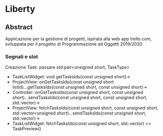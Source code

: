 # Liberty

## Abstract

Applicazione per la gestione di progetti, ispirata alla web app trello.com, sviluppata per il progetto di Programmazione ad Oggetti 2019/2020

### Segnali e slot

Creazione Task: 
passare std:pair<unsigned short, TaskType>
- TaskListWidget: void getTasksIds(const unsigned short)->
- ProjectView: onGetTasksIds(const unsigned short listId)...getTasksIds(const unsigned short, const unsigned short)->
- Controller: onGetTasksIds(const unsigned short, const unsigned short)...sendTasksIds(const unsigned short, const unsigned short, std::vector<unsigned short>)->
- ProjectView: fetchTasksIds(const unsigned short, const unsigned short, std::vector<unsigned short)...sendTasksIds(const unsigned short, std::vector<unsigned short>)->
- TaskListWidget: fetchTasksIds(const unsigned short, std::vector<unsigned short>) >> TaskPreview()
